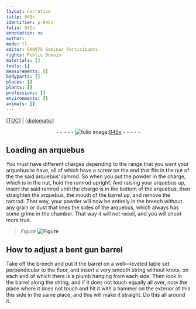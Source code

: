 ```yaml
---
layout: narrative
title: 045v
identifier: p-045v
folio: 045v
annotation: no
author:
mode: tl
editor: GR8975 Seminar Participants
rights: Public Domain
materials: []
tools: []
measurements: []
bodyparts: []
places: []
plants: []
professions: []
environments: []
animals: []
---
```


<p><a href="{{ site.baseurl }}/translation/">[TOC]</a> | <a href="{{ site.baseurl }}/texts/p-045v_tc/" target="_blank">[diplomatic]</a></p><div class="folio" align="center">- - - - - <a href="http://gallica.bnf.fr/ark:/12148/btv1b10500001g/f96.image" target="_blank"><img src="https://cu-mkp.github.io/2017-workshop-edition/assets/photo-icon.png" alt="folio image: " style="display:inline-block; margin-bottom:-3px;"/>045v</a> - - - - - </div>  
  

## Loading an arquebus

 
You must have different charges depending to the range that you want your arquebus to have, all of which have a screw on the end that fits in the nut of the the said arquebus' ramrod. So when you put the powder in the charge, which is in the nut, hold the ramrod upright. And raising your arquebus up, insert the said ramrod until the charge is in the bottom of the arquebus, then straighten the arquebus, the mouth of the barrel up, and remove the ramrod. That way, your powder will now be entirely in the breech without any grain or dust that lines the sides of the arquebus, which always has some grime in the chamber. That way it will not recoil, and you will shoot more true.
 
> *Figure*
> <a href="https://drive.google.com/open?id=0B9-oNrvWdlO5ZlVWTkcyU2FfanM" target="_blank"><img src="https://cu-mkp.github.io/GR8975-edition/assets/photo-icon.png" alt="Figure" style="display:inline-block; margin-bottom:-3px;"/></a>
 
 
  

## How to adjust a bent gun barrel

 
Take off the breech and put it the barrel on a well—leveled table set perpendicular to the floor, and insert a very smooth string without knots, on each end of which there is a plumb hanging from each side. Then look in the barrel along the string, and if it does not touch equally all over, note the place where it does not touch and hit it with a hammer on the exterior of this this side in the same place, and this will make it straight. Do this all around it.
 
